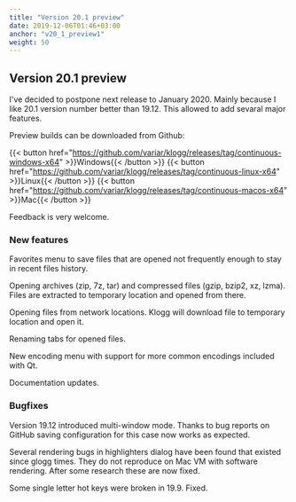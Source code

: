 ```yaml
---
title: "Version 20.1 preview"
date: 2019-12-06T01:46+03:00
anchor: "v20_1_preview1"
weight: 50
---
```


## Version 20.1 preview

I've decided to postpone next release to January 2020. Mainly because I like
20.1 version number better than 19.12. This allowed to add sevaral major features.

Preview builds can be downloaded from Github: 

{{< button href="https://github.com/variar/klogg/releases/tag/continuous-windows-x64" >}}Windows{{< /button >}}
{{< button href="https://github.com/variar/klogg/releases/tag/continuous-linux-x64" >}}Linux{{< /button >}}
{{< button href="https://github.com/variar/klogg/releases/tag/continuous-macos-x64" >}}Mac{{< /button >}}

Feedback is very welcome.

### New features

Favorites menu to save files that are opened not frequently enough to stay in recent
files history.

Opening archives (zip, 7z, tar) and compressed files (gzip, bzip2, xz, lzma). Files 
are extracted to temporary location and opened from there.

Opening files from network locations. Klogg will download file to temporary location
and open it.

Renaming tabs for opened files.

New encoding menu with support for more common encodings included with Qt.

Documentation updates.

### Bugfixes

Version 19.12 introduced multi-window mode. Thanks to bug reports on GitHub saving
configuration for this case now works as expected.

Several rendering bugs in highlighters dialog have been found that existed since glogg times.
They do not reproduce on Mac VM with software rendering. After some research these are now fixed.

Some single letter hot keys were broken in 19.9. Fixed.
